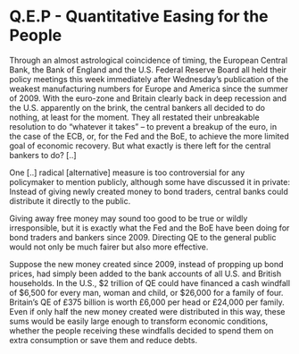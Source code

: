 # Q.E.P - Quantitative Easing for the People

Through an almost astrological coincidence of timing, the European
Central Bank, the Bank of England and the U.S. Federal Reserve Board
all held their policy meetings this week immediately after Wednesday’s
publication of the weakest manufacturing numbers for Europe and
America since the summer of 2009. With the euro-zone and Britain
clearly back in deep recession and the U.S. apparently on the brink,
the central bankers all decided to do nothing, at least for the
moment. They all restated their unbreakable resolution to do “whatever
it takes” – to prevent a breakup of the euro, in the case of the ECB,
or, for the Fed and the BoE, to achieve the more limited goal of
economic recovery. But what exactly is there left for the central
bankers to do? [..]

One [..] radical [alternative] measure is too controversial for any policymaker to 
mention publicly, although some have discussed it in private: Instead of
 giving newly created money to bond traders, central banks could 
distribute it directly to the public.  

Giving away free money may sound too good to be true or wildly 
irresponsible, but it is exactly what the Fed and the BoE have been 
doing for bond traders and bankers since 2009. Directing QE to the 
general public would not only be much fairer but also more effective.

Suppose the new money created since 2009, instead of propping up bond
 prices, had simply been added to the bank accounts of all U.S. and 
British households. In the U.S., $2 trillion of QE could have financed a
 cash windfall of $6,500 for every man, woman and child, or $26,000 for a
 family of four. Britain’s QE of £375 billion is worth £6,000 per head 
or £24,000 per family. Even if only half the new money created were 
distributed in this way, these sums would be easily large enough to 
transform economic conditions, whether the people receiving these 
windfalls decided to spend them on extra consumption or save them and 
reduce debts.

















